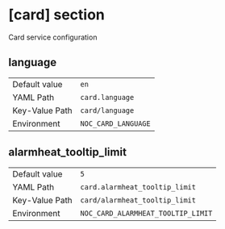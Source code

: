 # [card] section

Card service configuration

## language

|                |                     |
| -------------- | ------------------- |
| Default value  | `en`                |
| YAML Path      | `card.language`     |
| Key-Value Path | `card/language`     |
| Environment    | `NOC_CARD_LANGUAGE` |

## alarmheat_tooltip_limit

|                |                                    |
| -------------- | ---------------------------------- |
| Default value  | `5`                                |
| YAML Path      | `card.alarmheat_tooltip_limit`     |
| Key-Value Path | `card/alarmheat_tooltip_limit`     |
| Environment    | `NOC_CARD_ALARMHEAT_TOOLTIP_LIMIT` |
